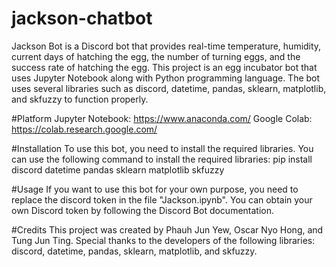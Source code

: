 # jackson-chatbot

Jackson Bot is a Discord bot that provides real-time temperature, humidity, current days of hatching the egg, the number of turning eggs, and
the success rate of hatching the egg. This project is an egg incubator bot that uses Jupyter Notebook along with Python programming language. 
The bot uses several libraries such as discord, datetime, pandas, sklearn, matplotlib, and skfuzzy to function properly.

#Platform
Jupyter Notebook: https://www.anaconda.com/
Google Colab: https://colab.research.google.com/

#Installation
To use this bot, you need to install the required libraries. You can use the following command to install the required libraries:
pip install discord datetime pandas sklearn matplotlib skfuzzy


#Usage
If you want to use this bot for your own purpose, you need to replace the discord token in the file "Jackson.ipynb". 
You can obtain your own Discord token by following the Discord Bot documentation.

#Credits
This project was created by Phauh Jun Yew, Oscar Nyo Hong, and Tung Jun Ting.
Special thanks to the developers of the following libraries: discord, datetime, pandas, sklearn, matplotlib, and skfuzzy.
